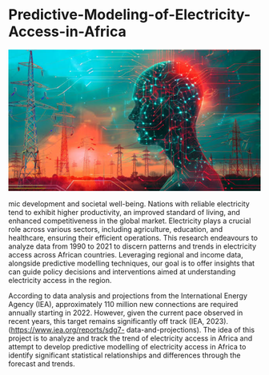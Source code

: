 
# Predictive-Modeling-of-Electricity-Access-in-Africa
![.](image1.jpeg)


mic development and societal well-being. Nations with reliable
electricity tend to exhibit higher productivity, an improved standard of living, and enhanced
competitiveness in the global market. Electricity plays a crucial role across various sectors, including
agriculture, education, and healthcare, ensuring their efficient operations. This research endeavours to
analyze data from 1990 to 2021 to discern patterns and trends in electricity access across African countries.
Leveraging regional and income data, alongside predictive modelling techniques, our goal is to offer
insights that can guide policy decisions and interventions aimed at understanding electricity access in the
region.

According to data analysis and projections from the International Energy Agency (IEA), approximately 110
million new connections are required annually starting in 2022. However, given the current pace observed
in recent years, this target remains significantly off track (IEA, 2023). (https://www.iea.org/reports/sdg7-
data-and-projections). The idea of this project is to analyze and track the trend of electricity access in Africa
and attempt to develop predictive modelling of electricity access in Africa to identify significant statistical
relationships and differences through the forecast and trends.
